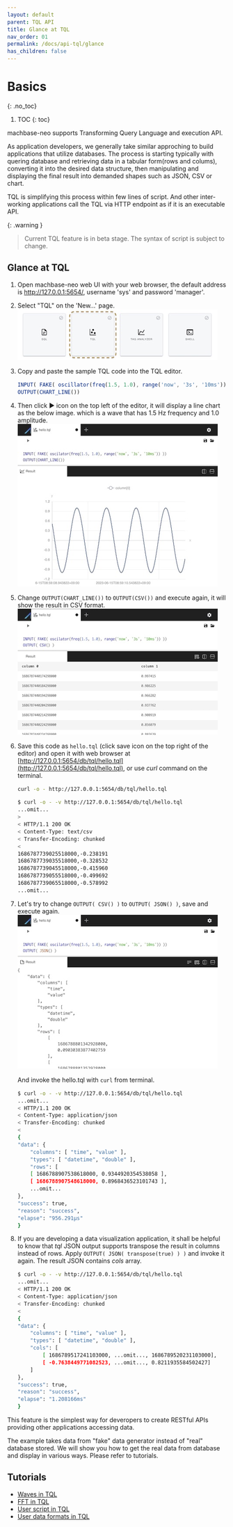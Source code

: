 ```yaml
---
layout: default
parent: TQL API
title: Glance at TQL
nav_order: 01
permalink: /docs/api-tql/glance
has_children: false
---
```


# Basics
{: .no_toc}

1. TOC
{: toc}

machbase-neo supports Transforming Query Language and execution API.

As application developers, we generally take similar approching to build applications that utilize databases.
The process is starting typically with quering database and retrieving data in a tabular form(rows and colums), converting it into the desired data structure,
then manipulating and displaying the final result into demanded shapes such as JSON, CSV or chart.

TQL is simplifying this process within few lines of script. And other inter-working applications call the TQL via HTTP endpoint as if it is an executable API.


{: .warning }
> Current TQL feature is in beta stage. The syntax of script is subject to change.

## Glance at TQL

1. Open machbase-neo web UI with your web browser, the default address is http://127.0.0.1:5654/, username 'sys' and password 'manager'.
2. Select "TQL" on the 'New...' page.
<br/>![web-tql](/assets/img/web-tql.jpg)

3. Copy and paste the sample TQL code into the TQL editor.
    ```js
    INPUT( FAKE( oscillator(freq(1.5, 1.0), range('now', '3s', '10ms')) ))
    OUTPUT(CHART_LINE())
    ```
4. Then click ▶︎ icon on the top left of the editor, it will display a line chart as the below image.
    which is a wave that has 1.5 Hz frequency and 1.0 amplitude.
    ![web-hello-tql](/assets/img/web-hello-tql.jpg)
5. Change `OUTPUT(CHART_LINE())` to `OUTPUT(CSV())` and execute again, it will show the result in CSV format.
    ![web-hello-tql-csv](/assets/img/web-hello-tql-csv.jpg)
6. Save this code as `hello.tql` (click save icon on the top right of the editor) and open it with web browser at [http://127.0.0.1:5654/db/tql/hello.tql](http://127.0.0.1:5654/db/tql/hello.tql), or use *curl* command on the terminal.

    ```sh
    curl -o - http://127.0.0.1:5654/db/tql/hello.tql
    ```

    ```sh
    $ curl -o - -v http://127.0.0.1:5654/db/tql/hello.tql
    ...omit...
    >
    < HTTP/1.1 200 OK
    < Content-Type: text/csv
    < Transfer-Encoding: chunked
    <
    1686787739025518000,-0.238191
    1686787739035518000,-0.328532
    1686787739045518000,-0.415960
    1686787739055518000,-0.499692
    1686787739065518000,-0.578992
    ...omit...
    ```

7. Let's try to change `OUTPUT( CSV() )` to `OUTPUT( JSON() )`, save and execute again.
    ![web-hello-tql-json](/assets/img/web-hello-tql-json.jpg)

    And invoke the hello.tql with `curl` from terminal.

    ```sh
    $ curl -o - -v http://127.0.0.1:5654/db/tql/hello.tql
    ...omit...
    < HTTP/1.1 200 OK
    < Content-Type: application/json
    < Transfer-Encoding: chunked
    <
    {
    "data": {
        "columns": [ "time", "value" ],
        "types": [ "datetime", "double" ],
        "rows": [
        [ 1686788907538618000, 0.9344920354538058 ],
        [ 1686788907548618000, 0.8968436523101743 ],
        ...omit...
    },
    "success": true,
    "reason": "success",
    "elapse": "956.291µs"
    }
    ```
8. If you are developing a data visualization application, it shall be helpful to know that *tql* JSON output supports transpose the result in columns instead of rows. Apply `OUTPUT( JSON( transpose(true) ) )` and invoke it again. The result JSON contains *cols* array.

    ```sh
    $ curl -o - -v http://127.0.0.1:5654/db/tql/hello.tql
    ...omit...
    < HTTP/1.1 200 OK
    < Content-Type: application/json
    < Transfer-Encoding: chunked
    <
    {
    "data": {
        "columns": [ "time", "value" ],
        "types": [ "datetime", "double" ],
        "cols": [
            [ 1686789517241103000, ...omit..., 1686789520231103000],
            [ -0.7638449771082523, ...omit..., 0.8211935584502427]
        ]
    },
    "success": true,
    "reason": "success",
    "elapse": "1.208166ms"
    }
    ```

This feature is the simplest way for deveropers to create RESTful APIs providing other applications accessing data.

The example takes data from "fake" data generator instead of "real" database stored.
We will show you how to get the real data from database and display in various ways.
Please refer to tutorials.

## Tutorials

- [Waves in TQL](/docs/letsmakewaves/tql-wave/)
- [FFT in TQL](/docs/letsmakewaves/tql-fft/)
- [User script in TQL](/docs/letsmakewaves/tql-script/)
- [User data formats in TQL](/docs/letsmakewaves/tql-user-dataformat/)
